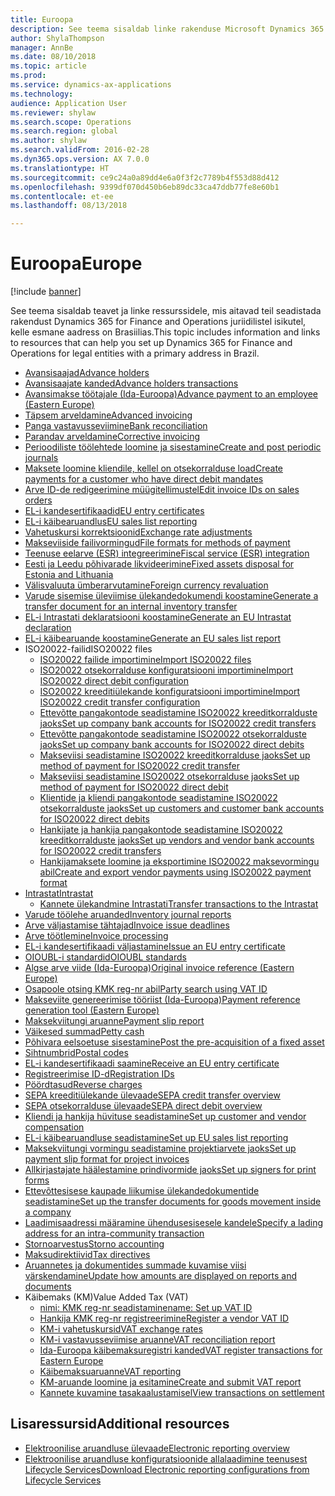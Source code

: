 ```yaml
---
title: Euroopa
description: See teema sisaldab linke rakenduse Microsoft Dynamics 365 for Finance and Operations Euroopa dokumentatsioonile.
author: ShylaThompson
manager: AnnBe
ms.date: 08/10/2018
ms.topic: article
ms.prod: 
ms.service: dynamics-ax-applications
ms.technology: 
audience: Application User
ms.reviewer: shylaw
ms.search.scope: Operations
ms.search.region: global
ms.author: shylaw
ms.search.validFrom: 2016-02-28
ms.dyn365.ops.version: AX 7.0.0
ms.translationtype: HT
ms.sourcegitcommit: ce9c24a0a89dd4e6a0f3f2c7789b4f553d88d412
ms.openlocfilehash: 9399df070d450b6eb89dc33ca47ddb77fe8e60b1
ms.contentlocale: et-ee
ms.lasthandoff: 08/13/2018

---
```


# <a name="europe"></a><span data-ttu-id="a6fc3-103">Euroopa</span><span class="sxs-lookup"><span data-stu-id="a6fc3-103">Europe</span></span> 

[!include [banner](../includes/banner.md)]

<span data-ttu-id="a6fc3-104">See teema sisaldab teavet ja linke ressurssidele, mis aitavad teil seadistada rakendust Dynamics 365 for Finance and Operations juriidilistel isikutel, kelle esmane aadress on Brasiilias.</span><span class="sxs-lookup"><span data-stu-id="a6fc3-104">This topic includes information and links to resources that can help you set up Dynamics 365 for Finance and Operations for legal entities with a primary address in Brazil.</span></span> 

- [<span data-ttu-id="a6fc3-105">Avansisaajad</span><span class="sxs-lookup"><span data-stu-id="a6fc3-105">Advance holders</span></span>](emea-advance-holders.md)
 - [<span data-ttu-id="a6fc3-106">Avansisaajate kanded</span><span class="sxs-lookup"><span data-stu-id="a6fc3-106">Advance holders transactions</span></span>](emea-advance-holders-transactions.md)
 - [<span data-ttu-id="a6fc3-107">Avansimakse töötajale (Ida-Euroopa)</span><span class="sxs-lookup"><span data-stu-id="a6fc3-107">Advance payment to an employee (Eastern Europe)</span></span>](tasks/advance-payment-employee.md)
- [<span data-ttu-id="a6fc3-108">Täpsem arveldamine</span><span class="sxs-lookup"><span data-stu-id="a6fc3-108">Advanced invoicing</span></span>](emea-advance-invoice.md)
- [<span data-ttu-id="a6fc3-109">Panga vastavusseviimine</span><span class="sxs-lookup"><span data-stu-id="a6fc3-109">Bank reconciliation</span></span>](emea-bank-reconciliation.md)
- [<span data-ttu-id="a6fc3-110">Parandav arveldamine</span><span class="sxs-lookup"><span data-stu-id="a6fc3-110">Corrective invoicing</span></span>](emea-corrective-invoice.md)
- [<span data-ttu-id="a6fc3-111">Perioodiliste töölehtede loomine ja sisestamine</span><span class="sxs-lookup"><span data-stu-id="a6fc3-111">Create and post periodic journals</span></span>](emea-create-post-periodic-journals.md)
- [<span data-ttu-id="a6fc3-112">Maksete loomine kliendile, kellel on otsekorralduse load</span><span class="sxs-lookup"><span data-stu-id="a6fc3-112">Create payments for a customer who have direct debit mandates</span></span>](tasks/create-payments-customers-who-have-direct-debit-mandates.md)
- [<span data-ttu-id="a6fc3-113">Arve ID-de redigeerimine müügitellimustel</span><span class="sxs-lookup"><span data-stu-id="a6fc3-113">Edit invoice IDs on sales orders</span></span>](emea-edit-invoice-id-sales-orders.md)
- [<span data-ttu-id="a6fc3-114">EL-i kandesertifikaadid</span><span class="sxs-lookup"><span data-stu-id="a6fc3-114">EU entry certificates</span></span>](emea-entry-certificates.md)
- [<span data-ttu-id="a6fc3-115">EL-i käibearuandlus</span><span class="sxs-lookup"><span data-stu-id="a6fc3-115">EU sales list reporting</span></span>](emea-eu-sales-list.md)
- [<span data-ttu-id="a6fc3-116">Vahetuskursi korrektsioonid</span><span class="sxs-lookup"><span data-stu-id="a6fc3-116">Exchange rate adjustments</span></span>](emea-exchange-rate-adjustments.md)
- [<span data-ttu-id="a6fc3-117">Makseviiside failivormingud</span><span class="sxs-lookup"><span data-stu-id="a6fc3-117">File formats for methods of payment</span></span>](emea-select-file-formats-for-the-method-of-payments.md)
- [<span data-ttu-id="a6fc3-118">Teenuse eelarve (ESR) integreerimine</span><span class="sxs-lookup"><span data-stu-id="a6fc3-118">Fiscal service (ESR) integration</span></span>](emea-fiscal-service-integration.md)
- [<span data-ttu-id="a6fc3-119">Eesti ja Leedu põhivarade likvideerimine</span><span class="sxs-lookup"><span data-stu-id="a6fc3-119">Fixed assets disposal for Estonia and Lithuania</span></span>](emea-credit-note-reverse-fixed-asset-sale.md)
- [<span data-ttu-id="a6fc3-120">Välisvaluuta ümberarvutamine</span><span class="sxs-lookup"><span data-stu-id="a6fc3-120">Foreign currency revaluation</span></span>](emea-foreign-currency-revaluation.md)
- [<span data-ttu-id="a6fc3-121">Varude sisemise üleviimise ülekandedokumendi koostamine</span><span class="sxs-lookup"><span data-stu-id="a6fc3-121">Generate a transfer document for an internal inventory transfer</span></span>](tasks/transfer-document-internal-inventory-transfer.md)
- [<span data-ttu-id="a6fc3-122">EL-i Intrastati deklaratsiooni koostamine</span><span class="sxs-lookup"><span data-stu-id="a6fc3-122">Generate an EU Intrastat declaration</span></span>](tasks/eur-00002-eu-intrastat-declaration.md)
- [<span data-ttu-id="a6fc3-123">EL-i käibearuande koostamine</span><span class="sxs-lookup"><span data-stu-id="a6fc3-123">Generate an EU sales list report</span></span>](tasks/eur-00011-eu-sales-list-report.md)
- <span data-ttu-id="a6fc3-124">ISO20022-failid</span><span class="sxs-lookup"><span data-stu-id="a6fc3-124">ISO20022 files</span></span>
  - [<span data-ttu-id="a6fc3-125">ISO20022 failide importimine</span><span class="sxs-lookup"><span data-stu-id="a6fc3-125">Import ISO20022 files</span></span>](emea-ISO20022-file-formats.md)
  - [<span data-ttu-id="a6fc3-126">ISO20022 otsekorralduse konfiguratsiooni importimine</span><span class="sxs-lookup"><span data-stu-id="a6fc3-126">Import ISO20022 direct debit configuration</span></span>](tasks/import-iso20022-direct-debit-configuration.md)
  - [<span data-ttu-id="a6fc3-127">ISO20022 kreeditiülekande konfiguratsiooni importimine</span><span class="sxs-lookup"><span data-stu-id="a6fc3-127">Import ISO20022 credit transfer configuration</span></span>](tasks/import-iso20022-credit-transfer-configuration.md)
  - [<span data-ttu-id="a6fc3-128">Ettevõtte pangakontode seadistamine ISO20022 kreeditkorralduste jaoks</span><span class="sxs-lookup"><span data-stu-id="a6fc3-128">Set up company bank accounts for ISO20022 credit transfers</span></span>](tasks/set-up-company-bank-accounts-iso20022-credit-transfers.md)
  - [<span data-ttu-id="a6fc3-129">Ettevõtte pangakontode seadistamine ISO20022 otsekorralduste jaoks</span><span class="sxs-lookup"><span data-stu-id="a6fc3-129">Set up company bank accounts for ISO20022 direct debits</span></span>](tasks/set-up-company-bank-accounts-iso20022-direct-debits.md)
  - [<span data-ttu-id="a6fc3-130">Makseviisi seadistamine ISO20022 kreeditkorralduse jaoks</span><span class="sxs-lookup"><span data-stu-id="a6fc3-130">Set up method of payment for ISO20022 credit transfer</span></span>](tasks/set-up-method-payment-iso20022-credit-transfer.md)
  - [<span data-ttu-id="a6fc3-131">Makseviisi seadistamine ISO20022 otsekorralduse jaoks</span><span class="sxs-lookup"><span data-stu-id="a6fc3-131">Set up method of payment for ISO20022 direct debit</span></span>](tasks/setup-method-payment-iso20022-direct-debit.md)
  - [<span data-ttu-id="a6fc3-132">Klientide ja kliendi pangakontode seadistamine ISO20022 otsekorralduste jaoks</span><span class="sxs-lookup"><span data-stu-id="a6fc3-132">Set up customers and customer bank accounts for ISO20022 direct debits</span></span>](tasks/set-up-bank-accounts-iso20022-direct-debits.md)
  - [<span data-ttu-id="a6fc3-133">Hankijate ja hankija pangakontode seadistamine ISO20022 kreeditkorralduste jaoks</span><span class="sxs-lookup"><span data-stu-id="a6fc3-133">Set up vendors and vendor bank accounts for ISO20022 credit transfers</span></span>](tasks/set-up-vendor-iso20022-credit-transfers.md)
  - [<span data-ttu-id="a6fc3-134">Hankijamaksete loomine ja eksportimine ISO20022 maksevormingu abil</span><span class="sxs-lookup"><span data-stu-id="a6fc3-134">Create and export vendor payments using ISO20022 payment format</span></span>](tasks/create-export-vendor-payments-iso20022-payment-format.md)
- [<span data-ttu-id="a6fc3-135">Intrastat</span><span class="sxs-lookup"><span data-stu-id="a6fc3-135">Intrastat</span></span>](emea-intrastat.md)
  - [<span data-ttu-id="a6fc3-136">Kannete ülekandmine Intrastati</span><span class="sxs-lookup"><span data-stu-id="a6fc3-136">Transfer transactions to the Intrastat</span></span>](tasks/transfer-transactions-intrastat.md)
- [<span data-ttu-id="a6fc3-137">Varude töölehe aruanded</span><span class="sxs-lookup"><span data-stu-id="a6fc3-137">Inventory journal reports</span></span>](emea-set-up-report-inventory-journal-names.md)
- [<span data-ttu-id="a6fc3-138">Arve väljastamise tähtajad</span><span class="sxs-lookup"><span data-stu-id="a6fc3-138">Invoice issue deadlines</span></span>](emea-invoice-issue-deadline.md)
- [<span data-ttu-id="a6fc3-139">Arve töötlemine</span><span class="sxs-lookup"><span data-stu-id="a6fc3-139">Invoice processing</span></span>](emea-invoice-processing.md)
- [<span data-ttu-id="a6fc3-140">EL-i kandesertifikaadi väljastamine</span><span class="sxs-lookup"><span data-stu-id="a6fc3-140">Issue an EU entry certificate</span></span>](tasks/eur-00012-issue-eu-entry-certificate.md)
- [<span data-ttu-id="a6fc3-141">OIOUBL-i standardid</span><span class="sxs-lookup"><span data-stu-id="a6fc3-141">OIOUBL standards</span></span>](emea-oioubl-standards-electronic-invoicing.md)
- [<span data-ttu-id="a6fc3-142">Algse arve viide (Ida-Euroopa)</span><span class="sxs-lookup"><span data-stu-id="a6fc3-142">Original invoice reference (Eastern Europe)</span></span>](tasks/ee-00004-original-invoice-reference.md)
- [<span data-ttu-id="a6fc3-143">Osapoole otsing KMK reg-nr abil</span><span class="sxs-lookup"><span data-stu-id="a6fc3-143">Party search using VAT ID</span></span>](tasks/eur-00015-party-search-vat-id.md)
- [<span data-ttu-id="a6fc3-144">Makseviite genereerimise tööriist (Ida-Euroopa)</span><span class="sxs-lookup"><span data-stu-id="a6fc3-144">Payment reference generation tool (Eastern Europe)</span></span>](tasks/ee-00015-payment-reference-generation-tool.md)
- [<span data-ttu-id="a6fc3-145">Maksekviitungi aruanne</span><span class="sxs-lookup"><span data-stu-id="a6fc3-145">Payment slip report</span></span>](emea-eur-payment-slip-report-giro.md)
- [<span data-ttu-id="a6fc3-146">Väikesed summad</span><span class="sxs-lookup"><span data-stu-id="a6fc3-146">Petty cash</span></span>](emea-petty-cash.md)
- [<span data-ttu-id="a6fc3-147">Põhivara eelsoetuse sisestamine</span><span class="sxs-lookup"><span data-stu-id="a6fc3-147">Post the pre-acquisition of a fixed asset</span></span>](emea-pre-acquisition-acquisition-fixed-asset.md)
- [<span data-ttu-id="a6fc3-148">Sihtnumbrid</span><span class="sxs-lookup"><span data-stu-id="a6fc3-148">Postal codes</span></span>](emea-import-create-postal-codes-manually.md)
- [<span data-ttu-id="a6fc3-149">EL-i kandesertifikaadi saamine</span><span class="sxs-lookup"><span data-stu-id="a6fc3-149">Receive an EU entry certificate</span></span>](tasks/eur-00012-receive-eu-entry-certificate.md)
- [<span data-ttu-id="a6fc3-150">Registreerimise ID-d</span><span class="sxs-lookup"><span data-stu-id="a6fc3-150">Registration IDs</span></span>](emea-registration-ids.md)
- [<span data-ttu-id="a6fc3-151">Pöördtasud</span><span class="sxs-lookup"><span data-stu-id="a6fc3-151">Reverse charges</span></span>](emea-reverse-charge.md)
- [<span data-ttu-id="a6fc3-152">SEPA kreeditiülekande ülevaade</span><span class="sxs-lookup"><span data-stu-id="a6fc3-152">SEPA credit transfer overview</span></span>](../accounts-payable/sepa-credit-transfer.md)
- [<span data-ttu-id="a6fc3-153">SEPA otsekorralduse ülevaade</span><span class="sxs-lookup"><span data-stu-id="a6fc3-153">SEPA direct debit overview</span></span>](../accounts-receivable/sepa-direct-debit-overview.md)
- [<span data-ttu-id="a6fc3-154">Kliendi ja hankija hüvituse seadistamine</span><span class="sxs-lookup"><span data-stu-id="a6fc3-154">Set up customer and vendor compensation</span></span>](emea-compensation-customer-vendor-transactions.md)
- [<span data-ttu-id="a6fc3-155">EL-i käibearuandluse seadistamine</span><span class="sxs-lookup"><span data-stu-id="a6fc3-155">Set up EU sales list reporting</span></span>](tasks/eur-00011-eu-sales-list-reporting.md)
- [<span data-ttu-id="a6fc3-156">Maksekviitungi vormingu seadistamine projektiarvete jaoks</span><span class="sxs-lookup"><span data-stu-id="a6fc3-156">Set up payment slip format for project invoices</span></span>](tasks/set-up-payment-slip-format-project-invoices.md)
- [<span data-ttu-id="a6fc3-157">Allkirjastajate häälestamine prindivormide jaoks</span><span class="sxs-lookup"><span data-stu-id="a6fc3-157">Set up signers for print forms</span></span>](emea-set-up-signers-for-printing-forms.md)
- [<span data-ttu-id="a6fc3-158">Ettevõttesisese kaupade liikumise ülekandedokumentide seadistamine</span><span class="sxs-lookup"><span data-stu-id="a6fc3-158">Set up the transfer documents for goods movement inside a company</span></span>](tasks/set-up-transfer-documents-goods-movement-inside-company.md)
- [<span data-ttu-id="a6fc3-159">Laadimisaadressi määramine ühendusesisesele kandele</span><span class="sxs-lookup"><span data-stu-id="a6fc3-159">Specify a lading address for an intra-community transaction</span></span>](tasks/eur-00002-specify-lading-address-intra-community.md)
- [<span data-ttu-id="a6fc3-160">Stornoarvestus</span><span class="sxs-lookup"><span data-stu-id="a6fc3-160">Storno accounting</span></span>](emea-storno.md)
- [<span data-ttu-id="a6fc3-161">Maksudirektiivid</span><span class="sxs-lookup"><span data-stu-id="a6fc3-161">Tax directives</span></span>](emea-tax-directives.md)
- [<span data-ttu-id="a6fc3-162">Aruannetes ja dokumentides summade kuvamise viisi värskendamine</span><span class="sxs-lookup"><span data-stu-id="a6fc3-162">Update how amounts are displayed on reports and documents</span></span>](emea-amount-printing-forms.md)
- <span data-ttu-id="a6fc3-163">Käibemaks (KM)</span><span class="sxs-lookup"><span data-stu-id="a6fc3-163">Value Added Tax (VAT)</span></span>
  - [<span data-ttu-id="a6fc3-164">nimi: KMK reg-nr seadistamine</span><span class="sxs-lookup"><span data-stu-id="a6fc3-164">name: Set up VAT ID</span></span>](tasks/eur-00015-vat-id.md)
  - [<span data-ttu-id="a6fc3-165">Hankija KMK reg-nr registreerimine</span><span class="sxs-lookup"><span data-stu-id="a6fc3-165">Register a vendor VAT ID</span></span>](tasks/eur-00015-registration-vendor-vat-id.md)
  - [<span data-ttu-id="a6fc3-166">KM-i vahetuskursid</span><span class="sxs-lookup"><span data-stu-id="a6fc3-166">VAT exchange rates</span></span>](emea-vat-exchange-rate.md)
  - [<span data-ttu-id="a6fc3-167">KM-i vastavusseviimise aruanne</span><span class="sxs-lookup"><span data-stu-id="a6fc3-167">VAT reconciliation report</span></span>](tasks/eur-00018-vat-reconciliation-report.md)
  - [<span data-ttu-id="a6fc3-168">Ida-Euroopa käibemaksuregistri kanded</span><span class="sxs-lookup"><span data-stu-id="a6fc3-168">VAT register transactions for Eastern Europe</span></span>](emea-vat-register-transactions.md)
  - [<span data-ttu-id="a6fc3-169">Käibemaksuaruanne</span><span class="sxs-lookup"><span data-stu-id="a6fc3-169">VAT reporting</span></span>](emea-vat-reporting.md)
  - [<span data-ttu-id="a6fc3-170">KM-aruande loomine ja esitamine</span><span class="sxs-lookup"><span data-stu-id="a6fc3-170">Create and submit VAT report</span></span>](tasks/create-submit-vat-report.md)
  - [<span data-ttu-id="a6fc3-171">Kannete kuvamine tasakaalustamisel</span><span class="sxs-lookup"><span data-stu-id="a6fc3-171">View transactions on settlement</span></span>](emea-transactions-settlement-form.md)

## <a name="additional-resources"></a><span data-ttu-id="a6fc3-172">Lisaressursid</span><span class="sxs-lookup"><span data-stu-id="a6fc3-172">Additional resources</span></span>

- [<span data-ttu-id="a6fc3-173">Elektroonilise aruandluse ülevaade</span><span class="sxs-lookup"><span data-stu-id="a6fc3-173">Electronic reporting overview</span></span>](../../dev-itpro/analytics/general-electronic-reporting.md)
- [<span data-ttu-id="a6fc3-174">Elektroonilise aruandluse konfiguratsioonide allalaadimine teenusest Lifecycle Services</span><span class="sxs-lookup"><span data-stu-id="a6fc3-174">Download Electronic reporting configurations from Lifecycle Services</span></span>](../../dev-itpro/analytics/download-electronic-reporting-configuration-lcs.md)


